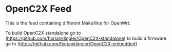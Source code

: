 # OpenC2X Feed

This is the feed containing different Makefiles for OpenWrt.

To build OpenC2X standalone go to (https://github.com/florianklingler/OpenC2X-standalone) to build a firmware go to (https://github.com/florianklingler/OpenC2X-embedded)
